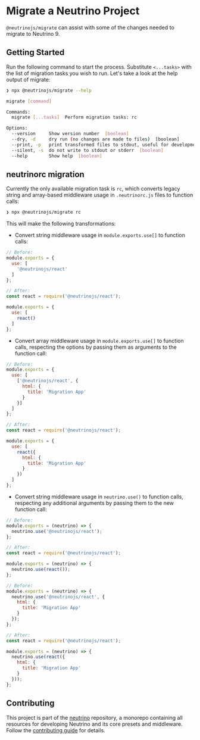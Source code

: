 # Migrate a Neutrino Project

`@neutrinojs/migrate` can assist with some of the changes needed to migrate to
Neutrino 9.

## Getting Started

Run the following command to start the process. Substitute `<...tasks>` with
the list of migration tasks you wish to run. Let's take a look at the help
output of migrate:

```bash
❯ npx @neutrinojs/migrate --help

migrate [command]

Commands:
  migrate [...tasks]  Perform migration tasks: rc

Options:
  --version     Show version number  [boolean]
  --dry, -d     dry run (no changes are made to files)  [boolean]
  --print, -p   print transformed files to stdout, useful for development  [boolean]
  --silent, -s  do not write to stdout or stderr  [boolean]
  --help        Show help  [boolean]
```

## neutrinorc migration

Currently the only available migration task is `rc`, which converts legacy
string and array-based middleware usage in `.neutrinorc.js` files to function
calls:

```bash
❯ npx @neutrinojs/migrate rc
```

This will make the following transformations:

- Convert string middleware usage in `module.exports.use[]` to function calls:

```js
// Before:
module.exports = {
  use: [
    '@neutrinojs/react'
  ]
};

// After:
const react = require('@neutrinojs/react');

module.exports = {
  use: [
    react()
  ]
};
```

- Convert array middleware usage in `module.exports.use[]` to function calls,
respecting the options by passing them as arguments to the function call:

```js
// Before:
module.exports = {
  use: [
    ['@neutrinojs/react', {
      html: {
        title: 'Migration App'
      }
    }]
  ]
};

// After:
const react = require('@neutrinojs/react');

module.exports = {
  use: [
    react({
      html: {
        title: 'Migration App'
      }
    })
  ]
};
```

- Convert string middleware usage in `neutrino.use()` to function calls,
respecting any additional arguments by passing them to the new function call:

```js
// Before:
module.exports = (neutrino) => {
  neutrino.use('@neutrinojs/react');
};

// After:
const react = require('@neutrinojs/react');

module.exports = (neutrino) => {
  neutrino.use(react());
};
```

```js
// Before:
module.exports = (neutrino) => {
  neutrino.use('@neutrinojs/react', {
    html: {
      title: 'Migration App'
    }
  });
};

// After:
const react = require('@neutrinojs/react');

module.exports = (neutrino) => {
  neutrino.use(react({
    html: {
      title: 'Migration App'
    }
  }));
};
```

## Contributing

This project is part of the [neutrino](https://github.com/neutrinojs/neutrino) repository, a monorepo
containing all resources for developing Neutrino and its core presets and middleware. Follow the
[contributing guide](https://neutrinojs.org/contributing/) for details.

[npm-image]: https://img.shields.io/npm/v/@neutrinojs/migrate.svg
[npm-downloads]: https://img.shields.io/npm/dt/@neutrinojs/migrate.svg
[npm-url]: https://www.npmjs.com/package/@neutrinojs/migrate
